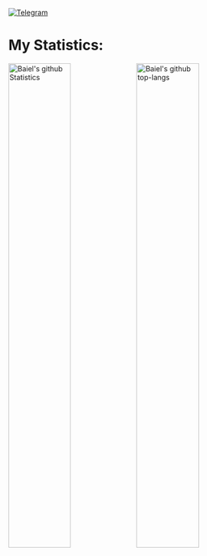 <!-- ![Header](https://github.com/zarlykovbaiel/zarlykovbaiel/blob/main/aaa/kiri3914.gif) -->


<!-- 
**Back-end**

![Python](https://img.shields.io/badge/-Python-1E90FF?style=flat-square&logo=python)
![Django](https://img.shields.io/badge/-Django-0aad48?style=flat-square&logo=Django)
![Django Rest Framework](https://img.shields.io/badge/DRF-red?style=flat-square&logo=Django) -->

<!-- **Databases**

![Postgresql](https://img.shields.io/badge/-Postgresql-%232c3e50?style=flat-square&logo=Postgresql)
![Mongodb](https://img.shields.io/badge/-Mongo-FCA121?style=flat-square&logo=mongodb)
![redis](https://img.shields.io/badge/-Redis-FCA121?style=flat-square&logo=redis)
<!--  -->
<!-- **Tools** -->
<!-- 
![Docker](https://img.shields.io/badge/-Docker-46a2f1?style=flat-square&logo=docker&logoColor=white)
![Nginx](https://img.shields.io/badge/-Nninx-0aad48?style=flat-square&logo=nginx)
![Postman](https://img.shields.io/badge/Postman-FCA121?style=flat-square&logo=postman)
![Linux](https://img.shields.io/badge/Linux-262626?style=flat-square&logo=linux)
![Git](https://img.shields.io/badge/-Git-FCA121?style=flat-square&logo=git)
![GitHub](https://img.shields.io/badge/-GitHub-181717?style=flat-square&logo=github)
![Pycharm](https://img.shields.io/badge/-Pycharm-267349?style=flat-square&logo=Pycharm)
![Vscode](https://img.shields.io/badge/-VScode-46a2f1?style=flat-square&logo=VisualStudio) -->









[![Telegram](https://img.shields.io/badge/-Telegram-090909??style=plastic&logo=telegram)](https://t.me/https://t.me/wwind9)



# My Statistics:
<p align="left">
    <img src="https://github-readme-stats.vercel.app/api?username=zarlykovbaiel&show_icons=true&count_private=true&include_all_commits=true&&theme=nord&color=FFFFF0" alt="Baiel's github Statistics"  width="49.5%"/>


<img src = "https://github-readme-streak-stats.herokuapp.com?user=zarlykovbaiel&layout=compact&color=FFFFF0,&theme=nord&color=FFFFF0" alt="Baiel's github top-langs" width="49.5%">

<!-- [![trophy](https://github-profile-trophy.vercel.app/?username=temirovazat&theme=nord&&color=FFFFF0column=8)](https://github.com/ryo-ma/github-profile-trophy)

<a href="https://github.com/ashutosh00710/github-readme-activity-graph"><img alt="DenverCoder1's Activity Graph" src="https://activity-graph.herokuapp.com/graph?username=zarlykovbaiel&theme=nord&color=FFFFF0&line=FFFFF0&point=FFFFFF&hide_border=true" /></a>
</p> -->
